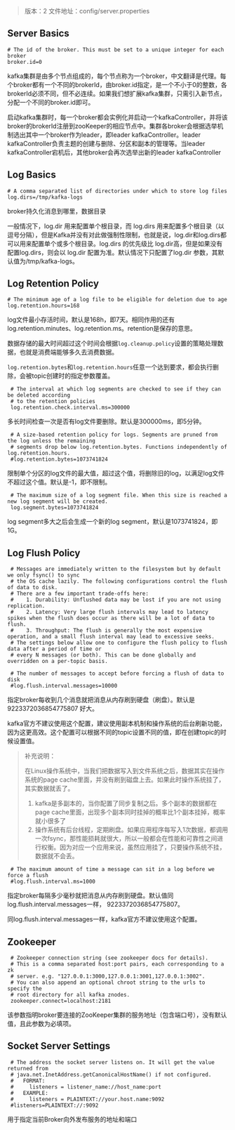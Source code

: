 > 版本：2  文件地址：config/server.properties

## Server Basics
```
# The id of the broker. This must be set to a unique integer for each broker
broker.id=0
```
kafka集群是由多个节点组成的，每个节点称为一个broker，中文翻译是代理。每个broker都有一个不同的brokerId，由broker.id指定，是一个不小于0的整数，各brokerId必须不同，但不必连续。如果我们想扩展kafka集群，只需引入新节点，分配一个不同的broker.id即可。

启动kafka集群时，每一个broker都会实例化并启动一个kafkaController，并将该broker的brokerId注册到zooKeeper的相应节点中。集群各broker会根据选举机制选出其中一个broker作为leader，即leader kafkaController。leader kafkaController负责主题的创建与删除、分区和副本的管理等。当leader kafkaController宕机后，其他broker会再次选举出新的leader kafkaController

## Log Basics

```
# A comma separated list of directories under which to store log files
log.dirs=/tmp/kafka-logs
```
broker持久化消息到哪里，数据目录

一般情况下，log.dir 用来配置单个根目录，而 log.dirs 用来配置多个根目录（以逗号分隔），但是Kafka并没有对此做强制性限制，也就是说，log.dir和log.dirs都可以用来配置单个或多个根目录。log.dirs 的优先级比 log.dir高，但是如果没有配置log.dirs，则会以 log.dir 配置为准。默认情况下只配置了log.dir 参数，其默认值为/tmp/kafka-logs。

## Log Retention Policy
```
# The minimum age of a log file to be eligible for deletion due to age
log.retention.hours=168
```
log文件最小存活时间，默认是168h，即7天。相同作用的还有log.retention.minutes、log.retention.ms。retention是保存的意思。

数据存储的最大时间超过这个时间会根据`log.cleanup.policy`设置的策略处理数据，也就是消费端能够多久去消费数据。

`log.retention.bytes`和`log.retention.hours`任意一个达到要求，都会执行删除，会被topic创建时的指定参数覆盖。


```
 # The interval at which log segments are checked to see if they can be deleted according
 # to the retention policies
 log.retention.check.interval.ms=300000
```
多长时间检查一次是否有log文件要删除。默认是300000ms，即5分钟。

```
 # A size-based retention policy for logs. Segments are pruned from the log unless the remaining
 # segments drop below log.retention.bytes. Functions independently of log.retention.hours.
 #log.retention.bytes=1073741824
```
限制单个分区的log文件的最大值，超过这个值，将删除旧的log，以满足log文件不超过这个值。默认是-1，即不限制。

```
 # The maximum size of a log segment file. When this size is reached a new log segment will be created.
 log.segment.bytes=1073741824
```
log segment多大之后会生成一个新的log segment，默认是1073741824，即1G。


## Log Flush Policy
```
 # Messages are immediately written to the filesystem but by default we only fsync() to sync
 # the OS cache lazily. The following configurations control the flush of data to disk.
 # There are a few important trade-offs here:
 #    1. Durability: Unflushed data may be lost if you are not using replication.
 #    2. Latency: Very large flush intervals may lead to latency spikes when the flush does occur as there will be a lot of data to flush.
 #    3. Throughput: The flush is generally the most expensive operation, and a small flush interval may lead to excessive seeks.
 # The settings below allow one to configure the flush policy to flush data after a period of time or
 # every N messages (or both). This can be done globally and overridden on a per-topic basis.

 # The number of messages to accept before forcing a flush of data to disk
 #log.flush.interval.messages=10000
```
指定broker每收到几个消息就把消息从内存刷到硬盘（刷盘）。默认是9223372036854775807 好大。

kafka官方不建议使用这个配置，建议使用副本机制和操作系统的后台刷新功能，因为这更高效。这个配置可以根据不同的topic设置不同的值，即在创建topic的时候设置值。

> 补充说明：
>
> 在Linux操作系统中，当我们把数据写入到文件系统之后，数据其实在操作系统的page cache里面，并没有刷到磁盘上去。如果此时操作系统挂了，其实数据就丢了。
> 1. kafka是多副本的，当你配置了同步复制之后。多个副本的数据都在page cache里面，出现多个副本同时挂掉的概率比1个副本挂掉，概率就小很多了
> 2. 操作系统有后台线程，定期刷盘。如果应用程序每写入1次数据，都调用一次fsync，那性能损耗就很大，所以一般都会在性能和可靠性之间进行权衡。因为对应一个应用来说，虽然应用挂了，只要操作系统不挂，数据就不会丢。

```
 # The maximum amount of time a message can sit in a log before we force a flush
 #log.flush.interval.ms=1000
```
指定broker每隔多少毫秒就把消息从内存刷到硬盘。默认值同log.flush.interval.messages一样， 9223372036854775807。

同log.flush.interval.messages一样，kafka官方不建议使用这个配置。

## Zookeeper
```
 # Zookeeper connection string (see zookeeper docs for details).
 # This is a comma separated host:port pairs, each corresponding to a zk
 # server. e.g. "127.0.0.1:3000,127.0.0.1:3001,127.0.0.1:3002".
 # You can also append an optional chroot string to the urls to specify the
 # root directory for all kafka znodes.
 zookeeper.connect=localhost:2181
```
该参数指明broker要连接的ZooKeeper集群的服务地址（包含端口号），没有默认值，且此参数为必填项。

## Socket Server Settings

```
 # The address the socket server listens on. It will get the value returned from
 # java.net.InetAddress.getCanonicalHostName() if not configured.
 #   FORMAT:
 #     listeners = listener_name://host_name:port
 #   EXAMPLE:
 #     listeners = PLAINTEXT://your.host.name:9092
 #listeners=PLAINTEXT://:9092
```
用于指定当前Broker向外发布服务的地址和端口